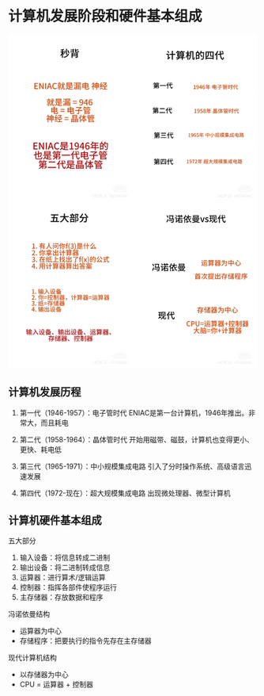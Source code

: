 # 计算机发展阶段和硬件基本组成

![dev](../Assets/CO/dev.JPG)

## 计算机发展历程
1. 第一代（1946-1957）：电子管时代
ENIAC是第一台计算机，1946年推出。非常大，而且耗电
	
2. 第二代（1958-1964）：晶体管时代
开始用磁带、磁鼓，计算机也变得更小、更快、耗电低
	
3. 第三代（1965-1971）：中小规模集成电路
引入了分时操作系统、高级语言迅速发展
	
4. 第四代（1972-现在）：超大规模集成电路
出现微处理器、微型计算机
	
## 计算机硬件基本组成
五大部分
1. 输入设备：将信息转成二进制
2. 输出设备：将二进制转成信息
3. 运算器：进行算术/逻辑运算
4. 控制器：指挥各部件使程序运行
5. 主存储器：存放数据和程序
	
冯诺依曼结构
- 运算器为中心
- 存储程序：把要执行的指令先存在主存储器
	
现代计算机结构
- 以存储器为中心
- CPU = 运算器 + 控制器
